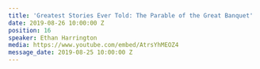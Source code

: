 ```yaml
---
title: 'Greatest Stories Ever Told: The Parable of the Great Banquet'
date: 2019-08-26 10:00:00 Z
position: 16
speaker: Ethan Harrington
media: https://www.youtube.com/embed/AtrsYhMEOZ4
message_date: 2019-08-25 10:00:00 Z
---
```


